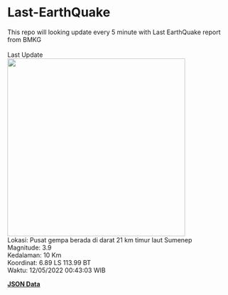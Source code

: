 # Last-EarthQuake
This repo will looking update every 5 minute with Last EarthQuake report from BMKG
<br>
<br>
Last Update
<br>
<img src="https://ews.bmkg.go.id/TEWS/data/20220512004303.mmi.jpg" width="400"/>
<br>
Lokasi: Pusat gempa berada di darat 21 km timur laut Sumenep <br>
Magnitude: 3.9 <br>
Kedalaman: 10 Km <br>
Koordinat: 6.89 LS 113.99 BT <br>
Waktu: 12/05/2022 00:43:03 WIB <br>

<a href="./data/data.json">**JSON Data**</a>
